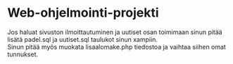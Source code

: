 # Web-ohjelmointi-projekti

Jos haluat sivuston ilmoittautuminen ja uutiset osan toimimaan sinun pitää lisätä padel.sql ja uutiset.sql taulukot sinun xampiin.
<br>
Sinun pitää myös muokata lisaalomake.php tiedostoa ja vaihtaa siihen omat tunnukset.
